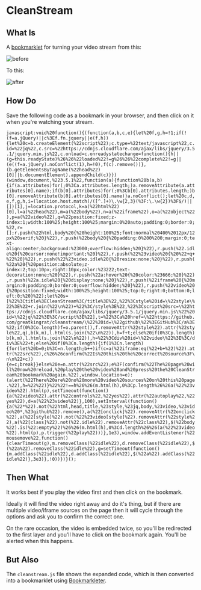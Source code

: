 # CleanStream

## What Is

A [bookmarklet](https://en.wikipedia.org/wiki/Bookmarklet) for turning your video stream from this:

![before](https://i.imgur.com/NTTqNcV.png)

To this:

![after](https://i.imgur.com/Xq069iI.png)

## How Do

Save the following code as a bookmark in your browser, and then click on it when you're watching your stream.

`javascript:void%20function(){(function(a,b,c,e){let%20f,g,h=!1;if(!(f=a.jQuery)||c%3Ef.fn.jquery||e(f,h)){let%20c=b.createElement(%22script%22);c.type=%22text/javascript%22,c.id=%22jq%22,c.src=%22https://cdnjs.cloudflare.com/ajax/libs/jquery/3.5.1/jquery.min.js%22,c.onload=c.onreadystatechange=function(){h||(g=this.readyState)%26%26%22loaded%22!=g%26%26%22complete%22!=g||(e((f=a.jQuery).noConflict(1),h=!0),f(c).remove())},(b.getElementsByTagName(%22head%22)[0]||b.documentElement).appendChild(c)}})(window,document,%223.5.1%22,function(a){function%20b(a,b){if(a.attributes)for(;0%3Ca.attributes.length;)a.removeAttribute(a.attributes[0].name);if(b[0].attributes)for(;0%3Cb[0].attributes.length;)b[0].removeAttribute(b[0].attributes[0].name)}a.noConflict();let%20c,d,e,f,g,h,i=(location.host.match(/([^.]+)\.\w{2,3}(%3F:\.\w{2})%3F$/)||[])[1],j=location.protocol,k=a(%22html%22)[0],l=a(%22head%22),m=a(%22body%22),n=a(%22iframe%22),o=a(%22object%22),p=a(%22video%22),q=%22position:fixed;z-index:1;width:100%25;height:100%25;margin:0%20auto;padding:0;border:0;%22,r=[];r.push(%22html,body%20{%20height:100%25;font:normal%20400%2012px/12px%20serif;%20}%22),r.push(%22body%20{%20padding:0%200%200;margin:0;text-align:center;background:%23000;overflow:hidden;%20}%22),r.push(%22.idle%20{%20cursor:none!important;%20}%22),r.push(%22%23video%20{%20%22+q+%22%20}%22),r.push(%22%23video.idle%20{%20resize:none;%20}%22),r.push(%22a%20{%20position:absolute;z-index:2;top:10px;right:10px;color:%23222;text-decoration:none;%20}%22),r.push(%22a:hover%20{%20color:%23666;%20}%22),r.push(%22a.idle%20{%20display:none;%20}%22),r.push(%22iframe%20{%20margin:0;padding:0;border:0;overflow:hidden;%20}%22),r.push(%22video%20{%20position:fixed;width:100%25;height:100%25;top:0;right:0;bottom:0;left:0;%20}%22);let%20s=[%22%3Ctitle%3ECleanStream%3C/title%3E%22,%22%3Cstyle%20id=\%22style\%22%3E%22+r.join(%22\n%22)+%22%3C/style%3E%22,%22%3Cscript%20src=\%22https://cdnjs.cloudflare.com/ajax/libs/jquery/3.5.1/jquery.min.js\%22%20id=\%22jq\%22%3E%3C/script%3E%22],t=%22%3Ca%20href=\%22https://github.com/greatkingrat/cleanstream/\%22%20id=\%22github\%22%3EGitHub%3C/a%3E%22;if(0%3Co.length)f=o.parent(),f.removeAttr(%22style%22).attr(%22style%22,q),b(k,m),l.html(s.join(%22\n%22)),h=f+t;else%20if(0%3Cp.length)b(k,m),l.html(s.join(%22\n%22)),h=%22%3Cdiv%20id=\%22video\%22%3E%3C/div%3E%22+t;else%20if(0%3Cn.length){if(1%3Cn.length){for(let%20b=0;b%3C=n.length;b++)if(c=a(%22iframe:eq(%22+b+%22)%22).attr(%22src%22),c%26%26confirm(%22Is%20this%20the%20correct%20source%3F\n\n%22+c)){e=c;break}}else%20e=n.attr(%22src%22);e%3F(confirm(%22The%20page%20will%20now%20reload,%20play%20the%20video%20and%20press%20the%20CleanStream%20bookmark%20again.%22),window.location=e):(alert(%22There%20are%20no%20more%20video%20sources%20on%20this%20page.%22),h=%22%22)}%22%22!==h%26%26(m.html(h),0%3Cp.length%26%26a(%22%23video%22).html(p),setTimeout(function(){a(%22video%22).attr(%22controls%22,%22yes%22).attr(%22autoplay%22,%22yes%22),d=a(%22%23video%22)},100),setInterval(function(){a(%22*%22).not(%22html,head,title,%23style,%23jq,body,%23video,%23video%20*,%23github%22).remove(),a(%22[onclick]%22).removeAttr(%22onclick%22),a(%22[style]%22).not(%22%23video[style]%22).removeAttr(%22style%22),a(%22[class]%22).not(%22.idle%22).removeAttr(%22class%22),$(%22body%22).is(%22:empty%22)%26%26(m.html(h),0%3Cd.length%26%26(a(%22%23video%22).html(p),p.trigger(%22play%22)))},1e3),window.addEventListener(%22mousemove%22,function(){clearTimeout(g),m.removeClass(%22idle%22),d.removeClass(%22idle%22),$(%22a%22).removeClass(%22idle%22),g=setTimeout(function(){m.addClass(%22idle%22),d.addClass(%22idle%22),$(%22a%22).addClass(%22idle%22)},3e3)},!0))})}();`

## Then What

It works best if you play the video first and then click on the bookmark.

Ideally it will find the video right away and do it's thing, but if there are multiple video/iframe sources on the page then it will cycle through the options and ask you to confirm the correct one.

On the rare occasion, the video is embedded twice, so you'll be redirected to the first layer and you'll have to click on the bookmark again. You'll be alerted when this happens.

## But Also

The `cleanstream.js` file shows the expanded code, which is then converted into a bookmarklet using [Bookmarkleter](https://chriszarate.github.io/bookmarkleter/).